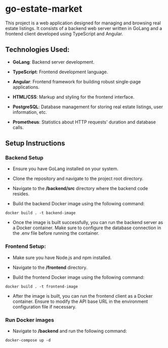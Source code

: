 # go-estate-market

This project is a web application designed for managing and browsing real estate listings. It consists of a backend web server written in GoLang and a frontend client developed using TypeScript and Angular.
## Technologies Used:

- **GoLang**: Backend server development.

- **TypeScript**: Frontend development language.

- **Angular**: Frontend framework for building robust single-page applications.

- **HTML/CSS**: Markup and styling for the frontend interface.

- **PostgreSQL**: Database management for storing real estate listings, user information, etc.

- **Prometheus**: Statistics about HTTP requests' duration and database calls.

## Setup Instructions

### Backend Setup

- Ensure you have GoLang installed on your system.

- Clone the repository and navigate to the project root directory.

- Navigate to the **/backend/src** directory where the backend code resides.

- Build the backend Docker image using the following command:
```
docker build . -t backend-image
```

- Once the image is built successfully, you can run the backend server as a Docker container. Make sure to configure the database connection in the .env file before running the container.

### Frontend Setup:

- Make sure you have Node.js and npm installed.

- Navigate to the **/frontend** directory.

- Build the frontend Docker image using the following command:
```
docker build . -t frontend-image
```

- After the image is built, you can run the frontend client as a Docker container. Ensure to modify the API base URL in the environment configuration file if necessary.

### Run Docker images

- Navigate to **/backend** and run the following command:
```
docker-compose up -d
```
